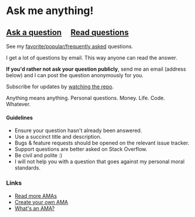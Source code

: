 # Ask me anything!

## [Ask a question](https://github.com/sorrycc/ama/issues/new) &nbsp;&nbsp;&nbsp; [Read questions](https://github.com/sorrycc/ama/issues?q=is%3Aissue+is%3Aclosed)

See my [favorite/popular/frequently asked](https://github.com/sorrycc/ama/issues?utf8=%E2%9C%93&q=label%3A%22favorite%2Fpopular%2Ffrequently%20asked%22%20) questions.

I get a lot of questions by email. This way anyone can read the answer.

**If you'd rather not ask your question publicly**, send me an email (address below) and I can post the question anonymously for you.

Subscribe for updates by [watching the repo](https://github.com/sorrycc/ama/watchers).

Anything means anything. Personal questions. Money. Life. Code. Whatever.

#### Guidelines

- Ensure your question hasn't already been answered.
- Use a succinct title and description.
- Bugs & feature requests should be opened on the relevant issue tracker.
- Support questions are better asked on Stack Overflow.
- Be civil and polite :)
- I will not help you with a question that goes against my personal moral standards.

### Links

- [Read more AMAs](https://github.com/sindresorhus/amas)
- [Create your own AMA](../../fork)
- [What's an AMA?](https://en.wikipedia.org/wiki/Reddit#IAmA_and_AMA)
